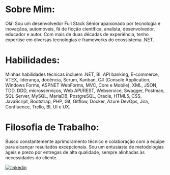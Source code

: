 
# Sobre Mim:

Olá! Sou um desenvolvedor Full Stack Sênior apaixonado por tecnologia e inovaçãoa, automóveis, fã de ficção científica, analista, desenvolvedor, educador e autor. Com mais de duas décadas de experiência, tenho expertise em diversas tecnologias e frameworks do ecossistema .NET. 

# Habilidades:

Minhas habilidades técnicas incluem .NET, BI, API banking, E-commerce, VTEX, liderança, docência, Scrum, Kanban, C# (Console Application, Windows Forms, ASPNET WebForms, MVC, Core e Mobile), XML, JSON, TDD, DDD, microsserviços, Web API/REST, Webservice, Swagger, Postman, SQL Server, MySQL, MariaDB, PostgreSQL, Oracle, HTML5, CSS, JavaScript, Bootstrap, PHP, Git, Gitflow, Docker, Azure DevOps, Jira, Confluence, Trello, BI, UI e UX.

# Filosofia de Trabalho:

Busco constantemente aprimoramento técnico e colaboração com a equipe para alcançar resultados excepcionais. Sou um entusiasta de metodologias ágeis e prezo por entregas de alta qualidade, sempre alinhadas às necessidades do cliente.

[![linkedin](https://img.shields.io/badge/linkedin-0A66C2?style=for-the-badge&logo=linkedin&logoColor=white)](https://www.linkedin.com/in/wanfranklin/)
